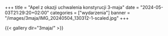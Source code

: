 +++
title = "Apel z okazji uchwalenia konstyrucji 3-maja"
date = "2024-05-03T21:29:20+02:00"
categories = ["wydarzenia"]
banner = "/images/3maja/IMG_20240504_130312-1-scaled.jpg"
+++
<!--more-->
{{< gallery dir="3maja/" >}}
